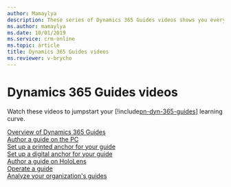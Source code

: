 ```yaml
---
author: Mamaylya
description: These series of Dynamics 365 Guides videos shows you everything you need to know to get started with authoring, operating, and analyzing guides.
ms.author: mamaylya
ms.date: 10/01/2019
ms.service: crm-online
ms.topic: article
title: Dynamics 365 Guides videos
ms.reviewer: v-brycho
---
```


# Dynamics 365 Guides videos

Watch these videos to jumpstart your [!include[pn-dyn-365-guides](../includes/pn-dyn-365-guides.md)] learning curve.

[Overview of Dynamics 365 Guides](https://aka.ms/guidesoverview)<br>
[Author a guide on the PC](https://aka.ms/pcauthor)<br>
[Set up a printed anchor for your guide](https://aka.ms/guidesprintedanchor)<br>
[Set up a digital anchor for your guide](https://aka.ms/guidesprintedanchor)<br>
[Author a guide on HoloLens](https://aka.ms/guidesprintedanchor)<br>
[Operate a guide](https://aka.ms/guidesprintedanchor)<br>
[Analyze your organization's guides](https://aka.ms/guidesprintedanchor)


